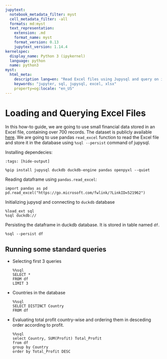 ```yaml
---
jupytext:
  notebook_metadata_filter: myst
  cell_metadata_filter: -all
  formats: md:myst
  text_representation:
    extension: .md
    format_name: myst
    format_version: 0.13
    jupytext_version: 1.14.4
kernelspec:
  display_name: Python 3 (ipykernel)
  language: python
  name: python3
myst:
  html_meta:
    description lang=en: "Read Excel files using Jupysql and query on it"
    keywords: "jupyter, sql, jupysql, excel, xlsx"
    property=og:locale: "en_US"
---
```


# Loading and Querying Excel Files
In this how-to guide, we are going to use small financial data stored in an Excel file, containing over 700 records. The dataset is publicly available [here](https://go.microsoft.com/fwlink/?LinkID=521962). We are going to use pandas `read_excel` function to read the Excel file and store it in the database using `%sql --persist` command of jupysql.

Installing dependecies:

```{code-cell} ipython3
:tags: [hide-output]

%pip install jupysql duckdb duckdb-engine pandas openpyxl --quiet
```

Reading dataframe using `pandas.read_excel`: 

```{code-cell} ipython3
import pandas as pd
pd.read_excel("https://go.microsoft.com/fwlink/?LinkID=521962")
```

Initializing jupysql and connecting to `duckdb` database

```{code-cell} ipython3
%load_ext sql
%sql duckdb://
```

Persisting the dataframe in duckdb database. It is stored in table named `df`.
```{code-cell} ipython3
%sql --persist df
```

## Running some standard queries
- Selecting first 3 queries
    ```{code-cell} ipython3
    %%sql 
    SELECT *
    FROM df
    LIMIT 3
    ```
- Countries in the database
    ```{code-cell} ipython3
    %%sql 
    SELECT DISTINCT Country
    FROM df
    ``` 
- Evaluating total profit country-wise and ordering them in desceding order according to profit.
    ```{code-cell} ipython3
    %%sql
    select Country, SUM(Profit) Total_Profit
    from df
    group by Country
    order by Total_Profit DESC
    ```